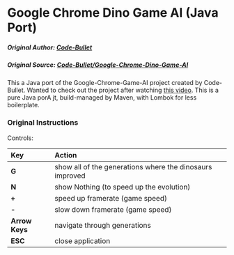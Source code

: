 # Google Chrome Dino Game AI (Java Port)
##### Original Author: [Code-Bullet](https://github.com/Code-Bullet)
##### Original Source: [Code-Bullet/Google-Chrome-Dino-Game-AI](https://github.com/Code-Bullet/Google-Chrome-Dino-Game-AI)

This a Java port of the Google-Chrome-Game-AI project created by Code-Bullet.
Wanted to check out the project after watching [this video](https://www.youtube.com/watch?v=sB_IGstiWlc).
This is a pure Java porA jt, build-managed by Maven, with Lombok for less boilerplate.

### Original Instructions
Controls:

| Key               | Action                                                   | 
| :---------------- | :--------------------------------------------------------| 
|  **G**            | show all of the generations where the dinosaurs improved |
|  **N**            | show Nothing (to speed up the evolution)                 |
|  **+**            | speed up framerate (game speed)                          |
|  **-**            | slow down framerate (game speed)                         |
|  **Arrow Keys**   | navigate through generations                             |
|  **ESC**          | close application                                        |